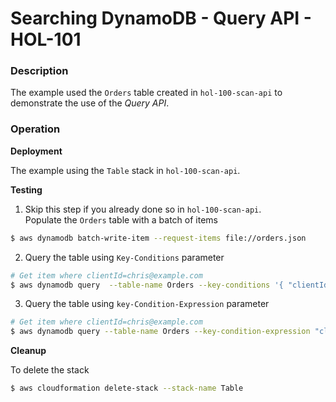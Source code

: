 # Searching DynamoDB - Query API - HOL-101

### Description

The example used the `Orders` table created in `hol-100-scan-api` to demonstrate the use of the _Query API_.

### Operation

**Deployment**

The example using the `Table` stack in `hol-100-scan-api`.

**Testing**

1. Skip this step if you already done so in `hol-100-scan-api`.  
   Populate the `Orders` table with a batch of items

```bash
$ aws dynamodb batch-write-item --request-items file://orders.json
```

2. Query the table using `Key-Conditions` parameter

```bash
# Get item where clientId=chris@example.com
$ aws dynamodb query  --table-name Orders --key-conditions '{ "clientId":{ "ComparisonOperator":"EQ", "AttributeValueList": [ {"S": "chris@example.com"} ] } }'
```

3. Query the table using `key-Condition-Expression` parameter

```bash
# Get item where clientId=chris@example.com
$ aws dynamodb query --table-name Orders --key-condition-expression "clientId = :name" --expression-attribute-values '{":name":{"S":"chris@example.com"}}'
```

**Cleanup**

To delete the stack

```bash
$ aws cloudformation delete-stack --stack-name Table
```
